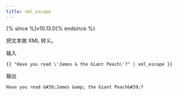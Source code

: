 ```yaml
---
title: xml_escape
---
```


{% since %}v10.13.0{% endsince %}

把文本做 XML 转义。

输入
```liquid
{{ "Have you read \'James & the Giant Peach\'?" | xml_escape }}
```

输出
```text
Have you read &#39;James &amp; the Giant Peach&#39;?
```

